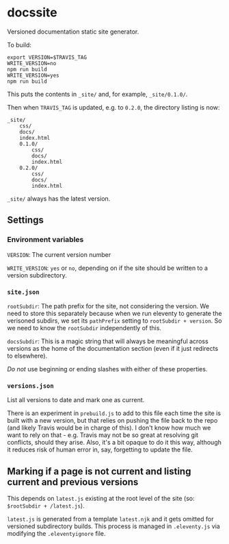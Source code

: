 # docssite
Versioned documentation static site generator.

To build:

```
export VERSION=$TRAVIS_TAG
WRITE_VERSION=no
npm run build
WRITE_VERSION=yes
npm run build
```

This puts the contents in `_site/` and, for example, `_site/0.1.0/`. 

Then when `TRAVIS_TAG` is updated, e.g. to `0.2.0`, the directory listing is now:

```
_site/
    css/
    docs/
    index.html
    0.1.0/
        css/
        docs/
        index.html
    0.2.0/
        css/
        docs/
        index.html
```

`_site/` always has the latest version. 

## Settings

### Environment variables

`VERSION`: The current version number

`WRITE_VERSION`: `yes` or `no`, depending on if the site should be written to a version subdirectory.

### `site.json`

`rootSubdir`: The path prefix for the site, not considering the version. We need to store this separately because when we run eleventy to generate the verisoned subdirs, we set its `pathPrefix` setting to `rootSubdir + version`. So we need to know the `rootSubdir` independently of this.

`docsSubdir`: This is a magic string that will always be meaningful across versions as the home of the documentation section (even if it just redirects to elsewhere).

*Do not* use beginning or ending slashes with either of these properties.

### `versions.json`

List all versions to date and mark one as current.

There is an experiment in `prebuild.js` to add to this file each time the site is built with a new version, but that relies on pushing the file back to the repo (and likely Travis would be in charge of this). I don't know how much we want to rely on that - e.g. Travis may not be so great at resolving git conflicts, should they arise. Also, it's a bit opaque to do it this way, although it reduces risk of human error in, say, forgetting to update the file.

## Marking if a page is not current and listing current and previous versions

This depends on `latest.js` existing at the root level of the site (so: `$rootSubdir + /latest.js`). 

`latest.js` is generated from a template `latest.njk` and it gets omitted for versioned subdirectory builds. This process is managed in `.eleventy.js` via modifying the `.eleventyignore` file. 
